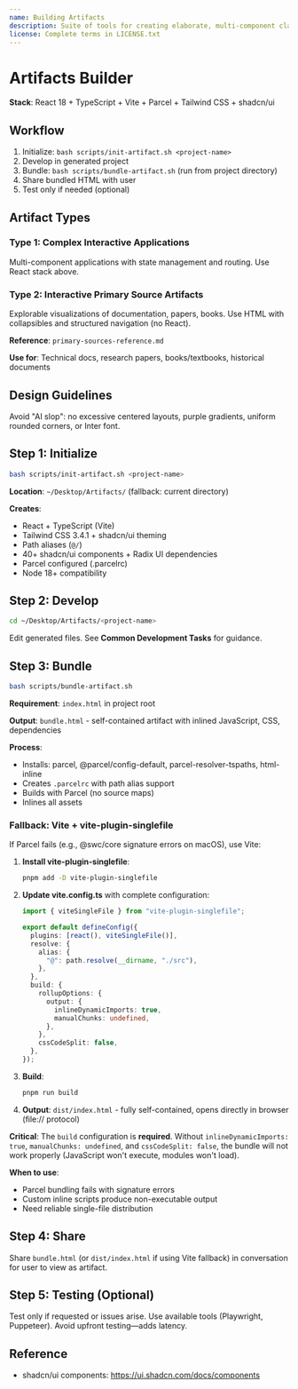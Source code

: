 ```yaml
---
name: Building Artifacts
description: Suite of tools for creating elaborate, multi-component claude.ai HTML artifacts using modern frontend web technologies (React, Tailwind CSS, shadcn/ui). Artifacts are automatically saved to ~/Desktop/Artifacts directory. Use for complex artifacts requiring state management, routing, or shadcn/ui components - not for simple single-file HTML/JSX artifacts.
license: Complete terms in LICENSE.txt
---
```


# Artifacts Builder

**Stack**: React 18 + TypeScript + Vite + Parcel + Tailwind CSS + shadcn/ui

## Workflow

1. Initialize: `bash scripts/init-artifact.sh <project-name>`
2. Develop in generated project
3. Bundle: `bash scripts/bundle-artifact.sh` (run from project directory)
4. Share bundled HTML with user
5. Test only if needed (optional)

## Artifact Types

### Type 1: Complex Interactive Applications
Multi-component applications with state management and routing. Use React stack above.

### Type 2: Interactive Primary Source Artifacts
Explorable visualizations of documentation, papers, books. Use HTML with collapsibles and structured navigation (no React).

**Reference**: `primary-sources-reference.md`

**Use for**: Technical docs, research papers, books/textbooks, historical documents

## Design Guidelines

Avoid "AI slop": no excessive centered layouts, purple gradients, uniform rounded corners, or Inter font.

## Step 1: Initialize

```bash
bash scripts/init-artifact.sh <project-name>
```

**Location**: `~/Desktop/Artifacts/` (fallback: current directory)

**Creates**:
- React + TypeScript (Vite)
- Tailwind CSS 3.4.1 + shadcn/ui theming
- Path aliases (`@/`)
- 40+ shadcn/ui components + Radix UI dependencies
- Parcel configured (.parcelrc)
- Node 18+ compatibility

## Step 2: Develop

```bash
cd ~/Desktop/Artifacts/<project-name>
```

Edit generated files. See **Common Development Tasks** for guidance.

## Step 3: Bundle

```bash
bash scripts/bundle-artifact.sh
```

**Requirement**: `index.html` in project root

**Output**: `bundle.html` - self-contained artifact with inlined JavaScript, CSS, dependencies

**Process**:
- Installs: parcel, @parcel/config-default, parcel-resolver-tspaths, html-inline
- Creates `.parcelrc` with path alias support
- Builds with Parcel (no source maps)
- Inlines all assets

### Fallback: Vite + vite-plugin-singlefile

If Parcel fails (e.g., @swc/core signature errors on macOS), use Vite:

1. **Install vite-plugin-singlefile**:
   ```bash
   pnpm add -D vite-plugin-singlefile
   ```

2. **Update vite.config.ts** with complete configuration:
   ```typescript
   import { viteSingleFile } from "vite-plugin-singlefile";

   export default defineConfig({
     plugins: [react(), viteSingleFile()],
     resolve: {
       alias: {
         "@": path.resolve(__dirname, "./src"),
       },
     },
     build: {
       rollupOptions: {
         output: {
           inlineDynamicImports: true,
           manualChunks: undefined,
         },
       },
       cssCodeSplit: false,
     },
   });
   ```

3. **Build**:
   ```bash
   pnpm run build
   ```

4. **Output**: `dist/index.html` - fully self-contained, opens directly in browser (file:// protocol)

**Critical**: The `build` configuration is **required**. Without `inlineDynamicImports: true`, `manualChunks: undefined`, and `cssCodeSplit: false`, the bundle will not work properly (JavaScript won't execute, modules won't load).

**When to use**:
- Parcel bundling fails with signature errors
- Custom inline scripts produce non-executable output
- Need reliable single-file distribution

## Step 4: Share

Share `bundle.html` (or `dist/index.html` if using Vite fallback) in conversation for user to view as artifact.

## Step 5: Testing (Optional)

Test only if requested or issues arise. Use available tools (Playwright, Puppeteer). Avoid upfront testing—adds latency.

## Reference

- shadcn/ui components: https://ui.shadcn.com/docs/components
